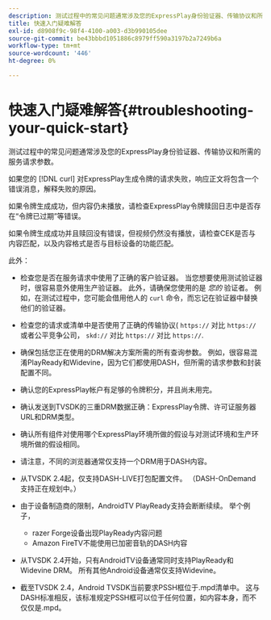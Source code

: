 ```yaml
---
description: 测试过程中的常见问题通常涉及您的ExpressPlay身份验证器、传输协议和所需的服务请求参数。
title: 快速入门疑难解答
exl-id: d8908f9c-98f4-4100-a003-d3b990105dee
source-git-commit: be43bbbd1051886c8979ff590a3197b2a7249b6a
workflow-type: tm+mt
source-wordcount: '446'
ht-degree: 0%

---
```


# 快速入门疑难解答{#troubleshooting-your-quick-start}

测试过程中的常见问题通常涉及您的ExpressPlay身份验证器、传输协议和所需的服务请求参数。

如果您的 [!DNL curl] 对ExpressPlay生成令牌的请求失败，响应正文将包含一个错误消息，解释失败的原因。

如果令牌生成成功，但内容仍未播放，请检查ExpressPlay令牌赎回日志中是否存在“令牌已过期”等错误。

如果令牌生成成功并且赎回没有错误，但视频仍然没有播放，请检查CEK是否与内容匹配，以及内容格式是否与目标设备的功能匹配。

此外：

* 检查您是否在服务请求中使用了正确的客户验证器。 当您想要使用测试验证器时，很容易意外使用生产验证器。 此外，请确保您使用的是 *您的* 验证者。 例如，在测试过程中，您可能会借用他人的 `curl` 命令，而忘记在验证器中替换他们的验证器。

* 检查您的请求或清单中是否使用了正确的传输协议( `https://` 对比 `https://`或者公平竞争公司， `skd://` 对比 `https://` 对比 `https://`.

* 确保包括您正在使用的DRM解决方案所需的所有查询参数。 例如，很容易混淆PlayReady和Widevine，因为它们都使用DASH，但所需的请求参数和封装配置不同。
* 确认您的ExpressPlay帐户有足够的令牌积分，并且尚未用完。
* 确认发送到TVSDK的三重DRM数据正确：ExpressPlay令牌、许可证服务器URL和DRM类型。
* 确认所有组件对使用哪个ExpressPlay环境所做的假设与对测试环境和生产环境所做的假设相同。
* 请注意，不同的浏览器通常仅支持一个DRM用于DASH内容。
* 从TVSDK 2.4起，仅支持DASH-LIVE打包配置文件。 （DASH-OnDemand支持正在规划中。）
* 由于设备制造商的限制，AndroidTV PlayReady支持会断断续续。 举个例子，

   * razer Forge设备出现PlayReady内容问题
   * Amazon FireTV不能使用已加密音轨的DASH内容

* 从TVSDK 2.4开始，只有AndroidTV设备通常同时支持PlayReady和Widevine DRM。 所有其他Android设备通常仅支持Widevine。
* 截至TVSDK 2.4，Android TVSDK当前要求PSSH框位于.mpd清单中。 这与DASH标准相反，该标准规定PSSH框可以位于任何位置，如内容本身，而不仅仅是.mpd。
